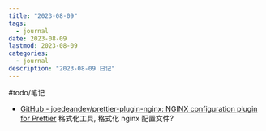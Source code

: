 ```yaml
---
title: "2023-08-09"
tags:
  - journal
date: 2023-08-09
lastmod: 2023-08-09
categories:
  - journal
description: "2023-08-09 日记"
---
```


#todo/笔记

- [GitHub - joedeandev/prettier-plugin-nginx: NGINX configuration plugin for Prettier](https://github.com/joedeandev/prettier-plugin-nginx) 格式化工具, 格式化 nginx 配置文件?
